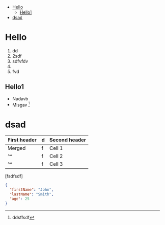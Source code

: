 - [Hello](#hello)
  - [Hello1](#hello1)
- [dsad](#dsad)

# Hello

1. dd
2. 2sdf
3. sdfvfdv
4.
5. fvd

## Hello1

- Nadavb
- Misgav [^1]

# dsad

| First header | d   | Second header |
| ------------ | --- | ------------- |
| Merged       | f   | Cell 1        |
| ^^           | f   | Cell 2        |
| ^^           | f   | Cell 3        |
[fsdfsdf]

```json
{
  "firstName": "John",
  "lastName": "Smith",
  "age": 25
}
```

[^1]: ddsffsdf
